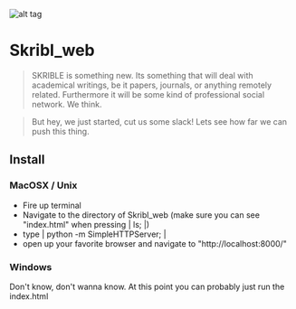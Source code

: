 ![alt tag](https://dl.dropboxusercontent.com/u/7276586/logo.gif)

Skribl_web
==========

> SKRIBLE is something new. Its something that will deal with academical writings, be it papers, journals, or anything remotely related. Furthermore it will be some kind of professional social network. We think. 

> But hey, we just started, cut us some slack! Lets see how far we can push this thing.

## Install

### MacOSX / Unix
- Fire up terminal
- Navigate to the directory of Skribl_web (make sure you can see "index.html" when pressing | ls; |) 
- type | python -m SimpleHTTPServer; |
- open up your favorite browser and navigate to "http://localhost:8000/"

### Windows
Don't know, don't wanna know. At this point you can probably just run the index.html


